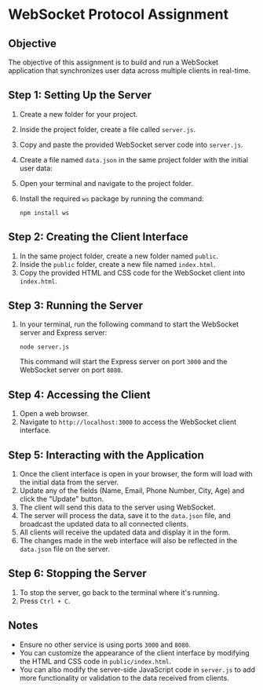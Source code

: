 # WebSocket Protocol Assignment

## Objective
The objective of this assignment is to build and run a WebSocket application that synchronizes user data across multiple clients in real-time.

## Step 1: Setting Up the Server
1. Create a new folder for your project.
2. Inside the project folder, create a file called `server.js`.
3. Copy and paste the provided WebSocket server code into `server.js`.
4. Create a file named `data.json` in the same project folder with the initial user data:
5. Open your terminal and navigate to the project folder.
6. Install the required `ws` package by running the command:
   
    ```
    npm install ws
    ```

## Step 2: Creating the Client Interface
1. In the same project folder, create a new folder named `public`.
2. Inside the `public` folder, create a new file named `index.html`.
3. Copy the provided HTML and CSS code for the WebSocket client into `index.html`.

## Step 3: Running the Server
1. In your terminal, run the following command to start the WebSocket server and Express server:

    ```
    node server.js
    ```
   This command will start the Express server on port `3000` and the WebSocket server on port `8080`.

## Step 4: Accessing the Client
1. Open a web browser.
2. Navigate to `http://localhost:3000` to access the WebSocket client interface.

## Step 5: Interacting with the Application
1. Once the client interface is open in your browser, the form will load with the initial data from the server.
2. Update any of the fields (Name, Email, Phone Number, City, Age) and click the "Update" button.
3. The client will send this data to the server using WebSocket.
4. The server will process the data, save it to the `data.json` file, and broadcast the updated data to all connected clients.
5. All clients will receive the updated data and display it in the form.
6. The changes made in the web interface will also be reflected in the `data.json` file on the server.

## Step 6: Stopping the Server
1. To stop the server, go back to the terminal where it's running.
2. Press `Ctrl + C`.

## Notes
- Ensure no other service is using ports `3000` and `8080`.
- You can customize the appearance of the client interface by modifying the HTML and CSS code in `public/index.html`.
- You can also modify the server-side JavaScript code in `server.js` to add more functionality or validation to the data received from clients.
